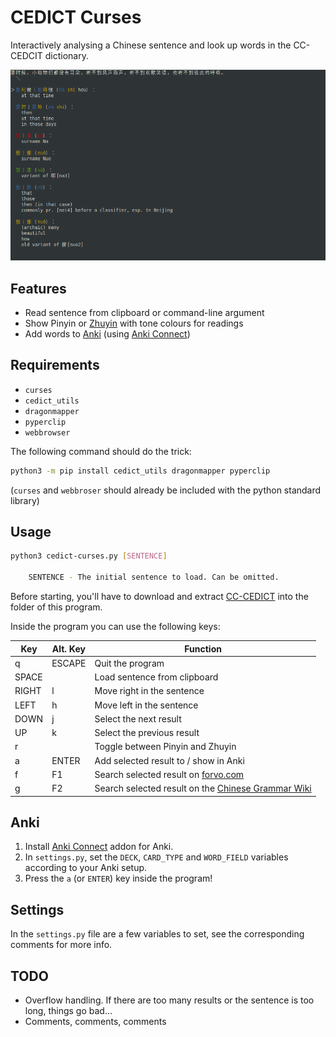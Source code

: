 # CEDICT Curses

Interactively analysing a Chinese sentence and look up words in the CC-CEDCIT dictionary.

![screenshot](Screenshot.png)

## Features

* Read sentence from clipboard or command-line argument
* Show Pinyin or [Zhuyin](https://en.wikipedia.org/wiki/Bopomofo) with tone colours for readings
* Add words to [Anki](https://apps.ankiweb.net/) (using [Anki Connect](https://foosoft.net/projects/anki-connect/))
  
## Requirements

* `curses`
* `cedict_utils`
* `dragonmapper`
* `pyperclip`
* `webbrowser`

The following command should do the trick:

```sh
python3 -m pip install cedict_utils dragonmapper pyperclip
```

(`curses` and `webbroser` should already be included with the python standard library)

## Usage

```sh
python3 cedict-curses.py [SENTENCE]

    SENTENCE - The initial sentence to load. Can be omitted.
```

Before starting, you'll have to download and extract [CC-CEDICT](https://www.mdbg.net/chinese/dictionary?page=cedict) into the folder of this program.


Inside the program you can use the following keys:

| Key   | Alt. Key | Function 
| ----- | -------- | --- 
| q     | ESCAPE   | Quit the program 
| SPACE |          | Load sentence from clipboard 
| RIGHT | l        | Move right in the sentence 
| LEFT  | h        | Move left in the sentence 
| DOWN  | j        | Select the next result 
| UP    | k        | Select the previous result 
| r     |          | Toggle between Pinyin and Zhuyin 
| a     | ENTER    | Add selected result to / show in Anki 
| f     | F1       | Search selected result on [forvo.com](https://forvo.com/) 
| g     | F2       | Search selected result on the [Chinese Grammar Wiki](https://resources.allsetlearning.com/chinese/grammar/Main_Page)

## Anki

1. Install [Anki Connect](https://ankiweb.net/shared/info/2055492159) addon for Anki.
2. In `settings.py`, set the `DECK`, `CARD_TYPE` and `WORD_FIELD` variables according to your Anki setup.
3. Press the `a` (or `ENTER`) key inside the program!

## Settings

In the `settings.py` file are a few variables to set, see the corresponding comments for more info.

## TODO

* Overflow handling. If there are too many results or the sentence is too long, things go bad...
* Comments, comments, comments
